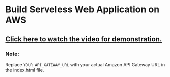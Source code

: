 # Build Serveless Web Application on AWS
## [Click here to watch the video for demonstration.]()


### Note: 
Replace ```YOUR_API_GATEWAY_URL``` with your actual Amazon API Gateway URL in the index.html file. 
